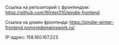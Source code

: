 Ссылка на репозиторий с фронтендом: https://github.com/Winter010/pindie-frontend

Ссылка на домен фронтенда: https://pindie-winter-frontend.nomoredomainswork.ru/

IP-адрес: 158.160.167.223
